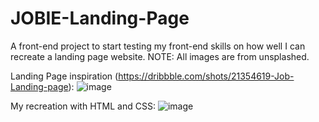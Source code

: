 # JOBIE-Landing-Page
A front-end project to start testing my front-end skills on how well I can recreate a landing page website.
NOTE: All images are from unsplashed.

Landing Page inspiration (https://dribbble.com/shots/21354619-Job-Landing-page):
![image](https://user-images.githubusercontent.com/98747226/236919044-2d94f6cd-8b10-4743-b19e-a9f52fbc2732.png)

My recreation with HTML and CSS:
![image](https://user-images.githubusercontent.com/98747226/236918730-a2d2f543-8016-4f4c-9173-9a11c2bb9a80.png)
